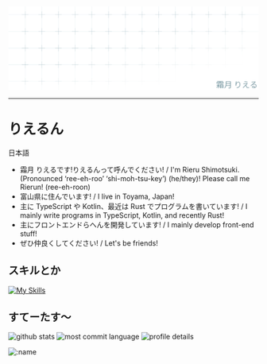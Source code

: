 [![![](./assets/img/rierun-header.png)](./assets/img/rierun-header.webp)](https://github.com/rierun/)

<hr />

# りえるん

日本語

<p><img align="right" width="49%" src="https://github-readme-stats.vercel.app/api?username=rierun" alt="" /></p>

-   霜月 りえるです!りえるんって呼んでください! / I'm Rieru Shimotsuki.(Pronounced ‘ree-eh-roo’ ‘shi-moh-tsu-key’) (he/they)! Please call me Rierun! (ree-eh-roon)
-   富山県に住んでいます! / I live in Toyama, Japan!
-   主に TypeScript や Kotlin、最近は Rust でプログラムを書いています! / I mainly write programs in TypeScript, Kotlin, and recently Rust!
-   主にフロントエンドらへんを開発しています! / I mainly develop front-end stuff!
-   ぜひ仲良くしてください! / Let's be friends!

## スキルとか

[![My Skills](https://skillicons.dev/icons?i=html,css,js,ts,nodejs,bun,react,nextjs,materialui,tailwind,kotlin,java,gradle,git,github,bash,rust,vscode,idea,vercel,windows,cloudflare)](https://skillicons.dev)

## すてーたす～

![github stats](http://github-profile-summary-cards.vercel.app/api/cards/stats?username=rierun)
![most commit language](http://github-profile-summary-cards.vercel.app/api/cards/most-commit-language?username=rierun&theme=default)
![profile details](http://github-profile-summary-cards.vercel.app/api/cards/profile-details?username=rierun)

![:name](https://count.rierun.dev/rierun:github?theme=moebooru)
